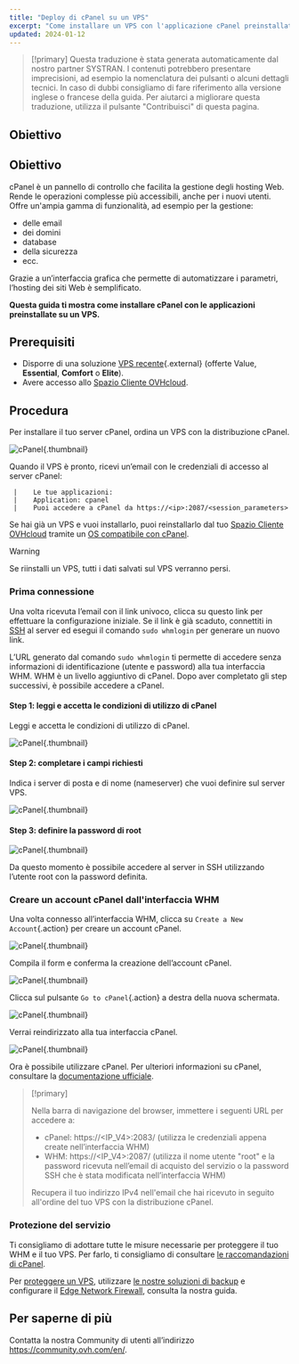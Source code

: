 ```yaml
---
title: "Deploy di cPanel su un VPS"
excerpt: "Come installare un VPS con l'applicazione cPanel preinstallata"
updated: 2024-01-12
---
```


> [!primary]
> Questa traduzione è stata generata automaticamente dal nostro partner SYSTRAN. I contenuti potrebbero presentare imprecisioni, ad esempio la nomenclatura dei pulsanti o alcuni dettagli tecnici. In caso di dubbi consigliamo di fare riferimento alla versione inglese o francese della guida. Per aiutarci a migliorare questa traduzione, utilizza il pulsante "Contribuisci" di questa pagina.
>

## Obiettivo

## Obiettivo

cPanel è un pannello di controllo che facilita la gestione degli hosting Web. Rende le operazioni complesse più accessibili, anche per i nuovi utenti. Offre un'ampia gamma di funzionalità, ad esempio per la gestione: 

- delle email
- dei domini
- database
- della sicurezza
- ecc.

Grazie a un’interfaccia grafica che permette di automatizzare i parametri, l’hosting dei siti Web è semplificato.

**Questa guida ti mostra come installare cPanel con le applicazioni preinstallate su un VPS.**

## Prerequisiti

- Disporre di una soluzione [VPS recente](https://www.ovhcloud.com/it/vps/){.external} (offerte Value, **Essential**, **Comfort** o **Elite**).
- Avere accesso allo [Spazio Cliente OVHcloud](https://www.ovh.com/auth/?action=gotomanager&from=https://www.ovh.it/&ovhSubsidiary=it).

## Procedura

Per installare il tuo server cPanel, ordina un VPS con la distribuzione cPanel.

![cPanel](images/cpanel_order.png){.thumbnail}

Quando il VPS è pronto, ricevi un’email con le credenziali di accesso al server cPanel:

```
 |    Le tue applicazioni:
 |    Application: cpanel
 |    Puoi accedere a cPanel da https://<ip>:2087/<session_parameters>
```

Se hai già un VPS e vuoi installarlo, puoi reinstallarlo dal tuo [Spazio Cliente OVHcloud](https://www.ovh.com/auth/?action=gotomanager&from=https://www.ovh.it/&ovhSubsidiary=it) tramite un [OS compatibile con cPanel](https://www.ovhcloud.com/it/vps/os/).

> [!warning]
>
> Se riinstalli un VPS, tutti i dati salvati sul VPS verranno persi.
> 

### Prima connessione

Una volta ricevuta l’email con il link univoco, clicca su questo link per effettuare la configurazione iniziale. Se il link è già scaduto, connettiti in [SSH](/pages/bare_metal_cloud/dedicated_servers/ssh_introduction) al server ed esegui il comando `sudo whmlogin` per generare un nuovo link.

L’URL generato dal comando `sudo whmlogin` ti permette di accedere senza informazioni di identificazione (utente e password) alla tua interfaccia WHM. WHM è un livello aggiuntivo di cPanel. Dopo aver completato gli step successivi, è possibile accedere a cPanel.

#### Step 1: leggi e accetta le condizioni di utilizzo di cPanel

Leggi e accetta le condizioni di utilizzo di cPanel.

![cPanel](images/license_validation.png){.thumbnail}

#### Step 2: completare i campi richiesti

Indica i server di posta e di nome (nameserver) che vuoi definire sul server VPS.

![cPanel](images/setup_config_cpanel.png){.thumbnail}

#### Step 3: definire la password di root

![cPanel](images/change_root.png){.thumbnail}

Da questo momento è possibile accedere al server in SSH utilizzando l’utente root con la password definita.

### Creare un account cPanel dall'interfaccia WHM

Una volta connesso all’interfaccia WHM, clicca su `Create a New Account`{.action} per creare un account cPanel.

![cPanel](images/create_new_account.png){.thumbnail}

Compila il form e conferma la creazione dell’account cPanel.

![cPanel](images/create_new_account_form.png){.thumbnail}

Clicca sul pulsante `Go to cPanel`{.action} a destra della nuova schermata.

![cPanel](images/go_to_cpanel.png){.thumbnail}

Verrai reindirizzato alla tua interfaccia cPanel.

![cPanel](images/manager_cpanel.png){.thumbnail}

Ora è possibile utilizzare cPanel. Per ulteriori informazioni su cPanel, consultare la [documentazione ufficiale](https://docs.cpanel.net/).

> [!primary]
>
> Nella barra di navigazione del browser, immettere i seguenti URL per accedere a:
>
> - cPanel: https&#58;//&#60;IP_V4&#62;:2083/ (utilizza le credenziali appena create nell’interfaccia WHM)
> - WHM: https&#58;//&#60;IP_V4&#62;:2087/ (utilizza il nome utente "root" e la password ricevuta nell’email di acquisto del servizio o la password SSH che è stata modificata nell’interfaccia WHM)
>
> Recupera il tuo indirizzo IPv4 nell'email che hai ricevuto in seguito all'ordine del tuo VPS con la distribuzione cPanel.
>

### Protezione del servizio

Ti consigliamo di adottare tutte le misure necessarie per proteggere il tuo WHM e il tuo VPS. Per farlo, ti consigliamo di consultare [le raccomandazioni di cPanel](https://docs.cpanel.net/knowledge-base/security/tips-to-make-your-server-more-secure/).

Per [proteggere un VPS](/pages/bare_metal_cloud/virtual_private_servers/secure_your_vps), utilizzare [le nostre soluzioni di backup](/products/bare-metal-cloud-virtual-private-servers) e configurare il [Edge Network Firewall](/pages/bare_metal_cloud/dedicated_servers/firewall_network), consulta la nostra guida.

## Per saperne di più

Contatta la nostra Community di utenti all’indirizzo <https://community.ovh.com/en/>.
